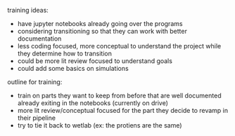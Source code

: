 training ideas:
- have jupyter notebooks already going over the programs
- considering transitioning so that they can work with better documentation
- less coding focused, more conceptual to understand the project while they determine how to transition
- could be more lit review focused to understand goals
- could add some basics on simulations

outline for training:
- train on parts they want to keep from before that are well documented already exiting in the notebooks (currently on drive)
- more lit review/conceptual focused for the part they decide to revamp in their pipeline
- try to tie it back to wetlab (ex: the protiens are the same)
